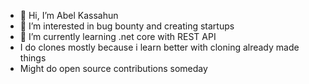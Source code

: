 - 👋 Hi, I’m Abel Kassahun
- 👀 I’m interested in bug bounty and creating startups 
- 🌱 I’m currently learning .net core with REST API
- I do clones mostly because i learn better with cloning already made things
- Might do open source contributions someday
<!---
AbelXKassahun/AbelXKassahun is a ✨ special ✨ repository because its `README.md` (this file) appears on your GitHub profile.
You can click the Preview link to take a look at your changes.
--->
